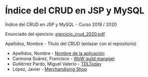 # Índice del CRUD en JSP y MySQL

Índice del CRUD en JSP y MySQL - Curso 2019 / 2020

Enunciado del ejercicio: [ejercicio_crud_2020.pdf](ejercicio_crud_2020.pdf)

Apellidos, Nombre - Título del CRUD (enlazar con el repositorio)

* Apellidos, Nombre - [Nombre de la aplicación]()
* Carmona Suárez, Francisco - [WoW guild manager](https://github.com/Frankcs96/WoW-Guild-Manager)
* Gutiérrez Pardo, Miguel Valerio - [TDLToday](https://github.com/BeTheVal/TDLToday)
* López, Javier - [Merchandising Shop](https://github.com/javier-l0pez/TBD)


